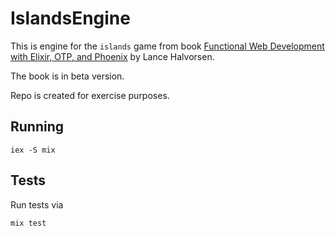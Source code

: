 # IslandsEngine

This is engine for the `islands` game from book [Functional Web Development with Elixir, OTP, and Phoenix](https://pragprog.com/book/lhelph/functional-web-development-with-elixir-otp-and-phoenix) by
Lance Halvorsen.

The book is in beta version.

Repo is created for exercise purposes.

## Running
```
iex -S mix
```

## Tests
Run tests via
```
mix test
```
